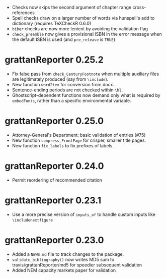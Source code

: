 
* Checks now skips the second argument of chapter range cross-references
* Spell checks draw on a larger number of words via hunspell's add to dictionary (requires TeXCheckR 0.6.0)
* `biber` checks are now more lenient by avoiding the validation flag
* `check_preamble` now gives a provisional ISBN in the error message when the default ISBN is used (and `pre_release` is `TRUE`)

# grattanReporter 0.25.2
* Fix false pass from `check_CenturyFootnote` when multiple auxiliary files are legitimately produced (say from `\include`).
* New function `word2tex` for conversion from docx.
* Sentence-ending periods are not checked within `\hl`.
* Ghostscript-dependent functions now demand only what is required by `embedFonts`, rather than a specific environmental variable.

# grattanReporter 0.25.0
* Attorney-General's Department: basic validation of entries (#75)
* New function `compress_FrontPage` for crisper, smaller title pages.
* New function `fix_labels` to fix prefixes of labels.

# grattanReporter 0.24.0
* Permit reordering of recommended citation

# grattanReporter 0.23.1
* Use a more precise version of `inputs_of` to handle custom inputs like `\includenextfigure`

# grattanReporter 0.23.0

* Added a `NEWS.md` file to track changes to the package.
* `validate_bibliography()` now writes MD5 sum to travis/grattanReporter/md5 for speedier subsequent validation
* Added NEM capacity markets paper for validation


